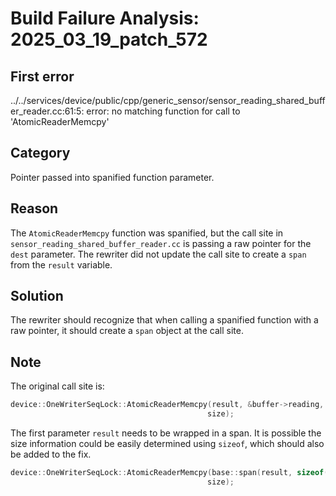 # Build Failure Analysis: 2025_03_19_patch_572

## First error

../../services/device/public/cpp/generic_sensor/sensor_reading_shared_buffer_reader.cc:61:5: error: no matching function for call to 'AtomicReaderMemcpy'

## Category
Pointer passed into spanified function parameter.

## Reason
The `AtomicReaderMemcpy` function was spanified, but the call site in `sensor_reading_shared_buffer_reader.cc` is passing a raw pointer for the `dest` parameter. The rewriter did not update the call site to create a `span` from the `result` variable.

## Solution
The rewriter should recognize that when calling a spanified function with a raw pointer, it should create a `span` object at the call site.

## Note
The original call site is:
```c++
device::OneWriterSeqLock::AtomicReaderMemcpy(result, &buffer->reading,
                                            size);
```
The first parameter `result` needs to be wrapped in a span.  It is possible the size information could be easily determined using `sizeof`, which should also be added to the fix.
```c++
device::OneWriterSeqLock::AtomicReaderMemcpy(base::span(result, sizeof(result)), &buffer->reading,
                                            size);